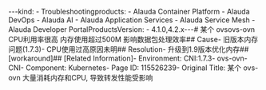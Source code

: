 ---kind:   - Troubleshootingproducts:    - Alauda Container Platform   - Alauda DevOps   - Alauda AI   - Alauda Application Services   - Alauda Service Mesh   - Alauda Developer PortalProductsVersion:   - 4.1.0,4.2.x---<!-- A type of document that involves encountering a fault, diag...it, performing root cause analysis, and providing solutions. --># 某个 ovsovs-ovn CPU利用率很高 内存使用超过500M 影响数据包处理效率## Cause- 旧版本内存问题(1.7.3)- CPU使用过高原因未明## Resolution- 升级到1.9版本优化内存## [workaround]## [Related Information]- Environment: CNI:1.7.3- ovs-ovn- CNI- Component: Kubernetes- Page ID: 115526239- Original Title: 某个 ovs-ovn 大量消耗内存和CPU, 导致转发性能受影响
